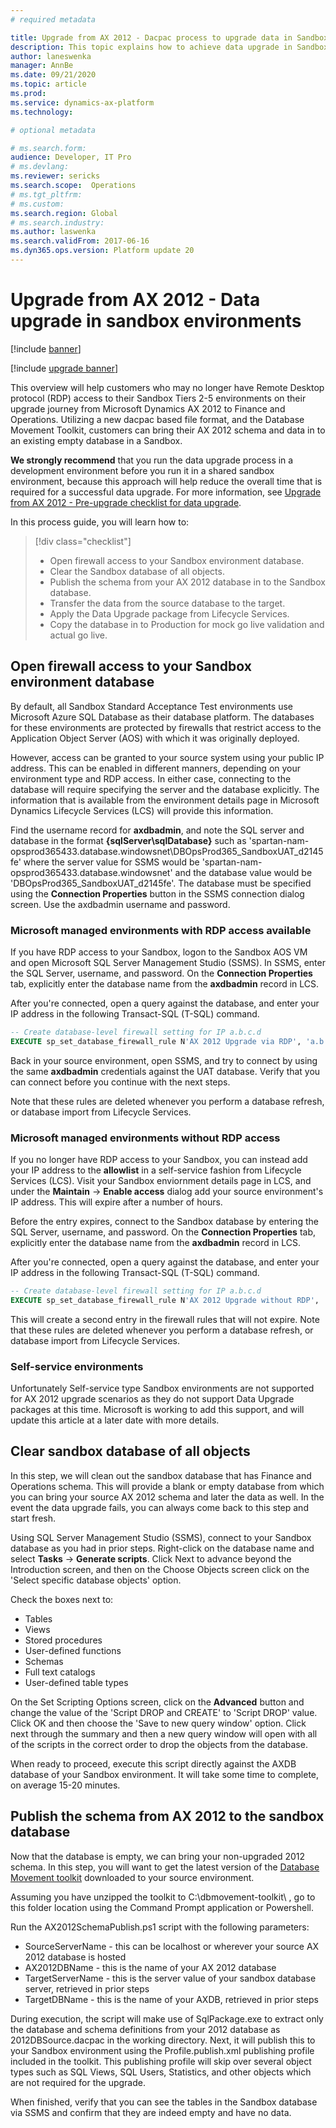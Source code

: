 ```yaml
---
# required metadata

title: Upgrade from AX 2012 - Dacpac process to upgrade data in Sandbox Tiers 2-5 environments
description: This topic explains how to achieve data upgrade in Sandbox utilizing the dacpac file format from Microsoft Dynamics AX 2012 to Finance and Operations in a sandbox environment. 
author: laneswenka
manager: AnnBe
ms.date: 09/21/2020
ms.topic: article
ms.prod: 
ms.service: dynamics-ax-platform
ms.technology: 

# optional metadata

# ms.search.form: 
audience: Developer, IT Pro
# ms.devlang: 
ms.reviewer: sericks
ms.search.scope:  Operations
# ms.tgt_pltfrm: 
# ms.custom: 
ms.search.region: Global
# ms.search.industry: 
ms.author: laswenka
ms.search.validFrom: 2017-06-16
ms.dyn365.ops.version: Platform update 20
---
```


# Upgrade from AX 2012 - Data upgrade in sandbox environments

[!include [banner](../includes/banner.md)]

[!include [upgrade banner](../includes/upgrade-banner.md)]

This overview will help customers who may no longer have Remote Desktop protocol (RDP) access to their Sandbox Tiers 2-5 environments on their upgrade journey from Microsoft Dynamics AX 2012 to Finance and Operations.  Utilizing a new dacpac based file format, and the Database Movement Toolkit, customers can bring their AX 2012 schema and data in to an existing empty database in a Sandbox.

**We strongly recommend** that you run the data upgrade process in a development environment before you run it in a shared sandbox environment, because this approach will help reduce the overall time that is required for a successful data upgrade. For more information, see [Upgrade from AX 2012 - Pre-upgrade checklist for data upgrade](prepare-data-upgrade.md).

In this process guide, you will learn how to:

> [!div class="checklist"]
> * Open firewall access to your Sandbox environment database.
> * Clear the Sandbox database of all objects.
> * Publish the schema from your AX 2012 database in to the Sandbox database.
> * Transfer the data from the source database to the target.
> * Apply the Data Upgrade package from Lifecycle Services.
> * Copy the database in to Production for mock go live validation and actual go live.

## Open firewall access to your Sandbox environment database
By default, all Sandbox Standard Acceptance Test environments use Microsoft Azure SQL Database as their database platform. The databases for these environments are protected by firewalls that restrict access to the Application Object Server (AOS) with which it was originally deployed.

However, access can be granted to your source system using your public IP address.  This can be enabled in different manners, depending on your environment type and RDP access.  In either case, connecting to the database will require specifying the server and the database explicitly.  The information that is available from the environment details page in Microsoft Dynamics Lifecycle Services (LCS) will provide this information. 

Find the username record for **axdbadmin**, and note the SQL server and database in the format **{sqlServer\\sqlDatabase}** such as 'spartan-nam-opsprod365433.database.windowsnet\DBOpsProd365_SandboxUAT_d2145fe' where the server value for SSMS would be 'spartan-nam-opsprod365433.database.windowsnet' and the database value would be 'DBOpsProd365_SandboxUAT_d2145fe'.  The database must be specified using the **Connection Properties** button in the SSMS connection dialog screen.  Use the axdbadmin username and password.

### Microsoft managed environments with RDP access available
If you have RDP access to your Sandbox, logon to the Sandbox AOS VM and open Microsoft SQL Server Management Studio (SSMS). In SSMS, enter the SQL Server, username, and password. On the **Connection Properties** tab, explicitly enter the database name from the **axdbadmin** record in LCS.

After you're connected, open a query against the database, and enter your IP address in the following Transact-SQL (T-SQL) command.

```sql
-- Create database-level firewall setting for IP a.b.c.d 
EXECUTE sp_set_database_firewall_rule N'AX 2012 Upgrade via RDP', 'a.b.c.d', 'a.b.c.d'; 
```

Back in your source environment, open SSMS, and try to connect by using the same **axdbadmin** credentials against the UAT database. Verify that you can connect before you continue with the next steps.

Note that these rules are deleted whenever you perform a database refresh, or database import from Lifecycle Services.

### Microsoft managed environments without RDP access
If you no longer have RDP access to your Sandbox, you can instead add your IP address to the **allowlist** in a self-service fashion from Lifecycle Services (LCS).  Visit your Sandbox enviornment details page in LCS, and under the **Maintain** -> **Enable access** dialog add your source environment's IP address.  This will expire after a number of hours.

Before the entry expires, connect to the Sandbox database by entering the SQL Server, username, and password. On the **Connection Properties** tab, explicitly enter the database name from the **axdbadmin** record in LCS.

After you're connected, open a query against the database, and enter your IP address in the following Transact-SQL (T-SQL) command.

```sql
-- Create database-level firewall setting for IP a.b.c.d 
EXECUTE sp_set_database_firewall_rule N'AX 2012 Upgrade without RDP', 'a.b.c.d', 'a.b.c.d'; 
```
This will create a second entry in the firewall rules that will not expire.  Note that these rules are deleted whenever you perform a database refresh, or database import from Lifecycle Services.

### Self-service environments
Unfortunately Self-service type Sandbox environments are not supported for AX 2012 upgrade scenarios as they do not support Data Upgrade packages at this time.  Microsoft is working to add this support, and will update this article at a later date with more details.

## Clear sandbox database of all objects
In this step, we will clean out the sandbox database that has Finance and Operations schema.  This will provide a blank or empty database from which you can bring your source AX 2012 schema and later the data as well.  In the event the data upgrade fails, you can always come back to this step and start fresh.

Using SQL Server Management Studio (SSMS), connect to your Sandbox database as you had in prior steps.  Right-click on the database name and select **Tasks** -> **Generate scripts**.  Click Next to advance beyond the Introduction screen, and then on the Choose Objects screen click on the 'Select specific database objects' option.  

Check the boxes next to:
* Tables
* Views
* Stored procedures
* User-defined functions
* Schemas
* Full text catalogs
* User-defined table types

On the Set Scripting Options screen, click on the **Advanced** button and change the value of the 'Script DROP and CREATE' to 'Script DROP' value.  Click OK and then choose the 'Save to new query window' option.  Click next through the summary and then a new query window will open with all of the scripts in the correct order to drop the objects from the database.  

When ready to proceed, execute this script directly against the AXDB database of your Sandbox environment.  It will take some time to complete, on average 15-20 minutes.

## Publish the schema from AX 2012 to the sandbox database
Now that the database is empty, we can bring your non-upgraded 2012 schema.  In this step, you will want to get the latest version of the [Database Movement toolkit](../database/database-movement-toolkit.md) downloaded to your source environment.  

Assuming you have unzipped the toolkit to C:\dbmovement-toolkit\ , go to this folder location using the Command Prompt application or Powershell. 

Run the AX2012SchemaPublish.ps1 script with the following parameters:
* SourceServerName - this can be localhost or wherever your source AX 2012 database is hosted
* AX2012DBName - this is the name of your AX 2012 database
* TargetServerName - this is the server value of your sandbox database server, retrieved in prior steps
* TargetDBName - this is the name of your AXDB, retrieved in prior steps

During execution, the script will make use of SqlPackage.exe to extract only the database and schema definitions from your 2012 database as 2012DBSource.dacpac in the working directory.  Next, it will publish this to your Sandbox environment using the Profile.publish.xml publishing profile included in the toolkit.  This publishing profile will skip over several object types such as SQL Views, SQL Users, Statistics, and other objects which are not required for the upgrade.

When finished, verify that you can see the tables in the Sandbox database via SSMS and confirm that they are indeed empty and have no data.

